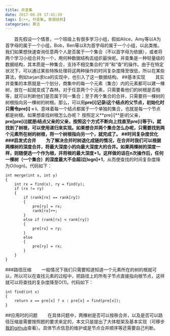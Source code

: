 ```yaml
---
title: 并查集
date: 2017-08-28 17:41:39
tags: [c++, 并查集, 数据结构]
categories: 算法
---
```

　　首先假设一个情景，一个班级上有很多学习小组，假如Alice，Amy等以A为首字母的属于一个小组，Bob，Ben等以B为首字母的属于一个小组，以此类推。 我们如果想快速查询任意两个人是否属于一个集合（不以首字母为依据），或者将两个学习小组合并为一个，用何种数据结构去组织最快呢。并查集是一种轻量级的数据结构，其本质是一种集合，支持不相交集合的“并”和“查”的操作。由于在特定状况下，可以通过某些特殊处理将这两种操作的时间复杂度降至很低，所以在某些算法，例如tarjan求lca的实现中，也引入了这一数据结构。
##基本实现
　　其实并查集的本质就是一个划分，商集中的每一个元素（集合）内的元素都可以建一棵树，放在一起就变成了森林。对于任意两个个元素，只需要看他们的树根是否相等，就可以判断他们是否属于同一集合；至于两个集合的合并，只需要将一棵树的树根指向另一棵树的树根。那么，可以用**pre[i]**记录i这个结点的父节点，初始化时只需令**pre[i] = i**，意味着每一个结点都属于一个单独的集合，也就是每一个节点都是树根。如果想查找树根怎么办呢？ 按照定义**pre[i]**是i的父亲，**pre[pre[i]]**就是i结点父亲的父亲，按照这个方式不断向上找直至**pre[i]**等于i，就找到了树根，可以使用递归来实现。如果想合并两个集合怎么办呢，只需要找到两个元素所在树的树根，将一个树根指向另一个，就完成了。
##时间复杂度优化
###启发式合并
　　为了解决合并时树退化成链的情况，在合并时我们可以根据两棵树的深度合并，将最大深度小的向最大深度大的合并。如果两棵树的深度一样，则随便选一个作为根，并将根的最大深度+1。这样做的话在n次操作后，任何一棵树（一个集合）的深度最大不会超过**[logn]+1**，从而使查找的时间复杂度降为O(logn)。代码如下：

    int merge(int x, int y)
    {
	    int rx = find(x), ry = find(y);
	    if (rx != ry)
		{
			if (rank[rx] == rank[ry])
			{
				pre[ry] = rx;
				rank[rx]++;
			}
			else if (rank[rx] < rank[ry])
			{
				pre[rx] = ry;
			}
			else
			{
				pre[ry] = rx;
			}
		}
	}
###路径压缩
　　一般情况下我们只需要知道知道一个元素所在的树的根就可以，所以可以在查找元素的过程中，把路径上的所有子节点直接指向根节点，这样就可以将查找的复杂度降至O(1)。代码如下：

	int find(int x)
	{
		return x == pre[x] ? x : pre[x] = find(pre[x]);
	}

##应用时的问题
　　在具体问题中，两棵树是否可以按秩合并，以及是否可以路径压缩是需要按照题的要求来定的，本文只是提出了大体框架及基本实现（可移步[我的github](https://github.com/mingming97/Algorithms/blob/master/c%2B%2B/union-find.cpp)查看）。具体节点信息的维护或是节点合并顺序等还需要自己判断。
　  
